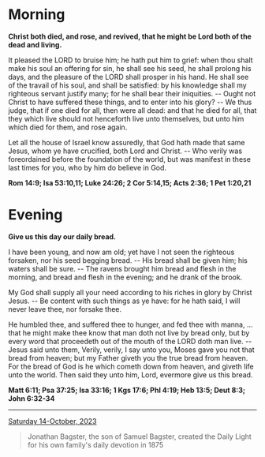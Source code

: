 # Morning

**Christ both died, and rose, and revived, that he might be Lord both of the dead and living.**
 
It pleased the LORD to bruise him; he hath put him to grief: when thou shalt make his soul an offering for sin, he shall see his seed, he shall prolong his days, and the pleasure of the LORD shall prosper in his hand. He shall see of the travail of his soul, and shall be satisfied: by his knowledge shall my righteous servant justify many; for he shall bear their iniquities. -- Ought not Christ to have suffered these things, and to enter into his glory? -- We thus judge, that if one died for all, then were all dead: and that he died for all, that they which live should not henceforth live unto themselves, but unto him which died for them, and rose again.
 
Let all the house of Israel know assuredly, that God hath made that same Jesus, whom ye have crucified, both Lord and Christ. -- Who verily was foreordained before the foundation of the world, but was manifest in these last times for you, who by him do believe in God.  

**Rom 14:9; Isa 53:10,11; Luke 24:26; 2 Cor 5:14,15; Acts 2:36; 1 Pet 1:20,21**

# Evening

**Give us this day our daily bread.**
 
I have been young, and now am old; yet have I not seen the righteous forsaken, nor his seed begging bread. -- His bread shall be given him; his waters shall be sure. -- The ravens brought him bread and flesh in the morning, and bread and flesh in the evening; and he drank of the brook.
 
My God shall supply all your need according to his riches in glory by Christ Jesus. -- Be content with such things as ye have: for he hath said, I will never leave thee, nor forsake thee.
 
He humbled thee, and suffered thee to hunger, and fed thee with manna, ... that he might make thee know that man doth not live by bread only, but by every word that proceedeth out of the mouth of the LORD doth man live. -- Jesus said unto them, Verily, verily, I say unto you, Moses gave you not that bread from heaven; but my Father giveth you the true bread from heaven. For the bread of God is he which cometh down from heaven, and giveth life unto the world. Then said they unto him, Lord, evermore give us this bread.  

**Matt 6:11; Psa 37:25; Isa 33:16; 1 Kgs 17:6; Phl 4:19; Heb 13:5; Deut 8:3; John 6:32-34**

---

[Saturday 14-October, 2023](https://t.me/s/daily_light)

> Jonathan Bagster, the son of Samuel Bagster, created the Daily Light for his own family's daily devotion in 1875

